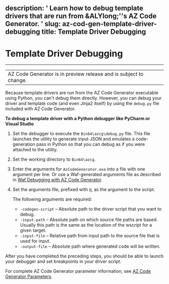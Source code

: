 description: ' Learn how to debug template drivers that are run from &ALYlong;''s
  AZ Code Generator. '
slug: az-cod-gen-template-driver-debugging
title: Template Driver Debugging
---
# Template Driver Debugging<a name="az-cod-gen-template-driver-debugging"></a>


****  

|  | 
| --- |
| AZ Code Generator is in preview release and is subject to change\. | 

Because template drivers are run from the AZ Code Generator executable using Python, you can't debug them directly\. However, you can debug your driver and template code \(and even Jinja2 itself\) by using the `debug.py` file included with AZ Code Generator\. 

**To debug a template driver with a Python debugger like PyCharm or Visual Studio**

1. Set the debugger to execute the `Bin64\azcg\debug.py` file\. This file launches the utility to generate input JSON and emulates a code\-generation pass in Python so that you can debug as if you were attached to the utility\. 

1. Set the working directory to `Bin64\azcg`\. 

1. Enter the arguments for `AzCodeGenerator.exe` into a file with one argument per line\. Or use a Waf\-generated arguments file as described in [Waf Debugging with AZ Code Generator](az-code-gen-waf-debugging.md)\. 

1. Set the arguments file, prefixed with `@`, as the argument to the script\. 

   The following arguments are required: 
   +  `-codegen-script` – Absolute path to the driver script that you want to debug\. 
   +  `-input-path` – Absolute path on which source file paths are based\. Usually this path is the same as the location of the wscript for a given target\. 
   +  `-input-file` – Relative path from input path to the source file that is used for input\.
   +  `-output-file` – Absolute path where generated code will be written\.

After you have completed the preceding steps, you should be able to launch your debugger and set breakpoints in your driver script\. 

For complete AZ Code Generator parameter information, see [AZ Code Generator Parameters](az-code-gen-parameters.md)\.